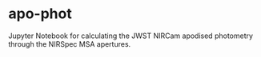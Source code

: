 # apo-phot
Jupyter Notebook for calculating the JWST NIRCam apodised photometry through the NIRSpec MSA apertures.
